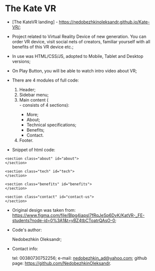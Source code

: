 # The Kate VR

 - [The KateVR landing] - https://nedobezhkinoleksandr.github.io/Kate-VR/;

 - Project related to Virtual Reality Device of new generation. You can order VR device, visit social nets of creators, familiar yourself with all benefits of this VR device etc.; 

 - In use was HTML/CSS/JS, adopted to Mobile, Tablet and Desktop versions;
 - On Play Button, you will be able to watch intro video about VR;

 - There are 4 modules of full code:
   1) Header;
   2) Sidebar menu;
   3) Main content (<main> - consists of 4 sections):
      - More;
      - About;
      - Technical specifications;
      - Benefits;
      - Contact.
   4) Footer.

 - Snippet of html code:

  <main>
    <section class="more" id="more">
    </section>

    <section class="about" id="about">
    </section>

    <section class="tech" id="tech">
    </section>

    <section class="benefits" id="benefits">
    </section>

    <section class="contact" id="contact-us">
    </section>
  </main>

 - Original design was taken from: https://www.figma.com/file/Blpg4iapsI7fRqJeSp6DvK/KatVR-_FE-students?node-id=0%3A1&t=yBZ4tbCToatrQAsO-0;

 - Code's author:

    Nedobezhkin Oleksandr;

 - Contact info:

   tel: 00380730752256;
   e-mail: nedobezhkin_ad@yahoo.com;
   github page: https://github.com/NedobezhkinOleksandr.

